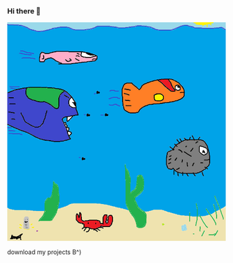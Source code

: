 ### Hi there 👋

<img src="https://raw.githubusercontent.com/yummydirtx/yummydirtx/master/cool.webp" />

download my projects B^)
